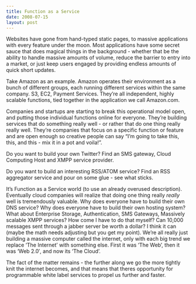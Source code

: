 ```yaml
---
title: Function as a Service
date: 2008-07-15
layout: post
---
```


Websites have gone from hand-typed static pages, to massive applications with
every feature under the moon. Most applications have some secret sauce that does
magical things in the background - whether that be the ability to handle massive
amounts of volume, reduce the barrier to entry into a market, or just keep users
engaged by providing endless amounts of quick short updates.

Take Amazon as an example. Amazon operates their environment as a bunch of
different groups, each running different services within the same company. S3,
EC2, Payment Services. They’re all independent, highly scalable functions, tied
together in the application we call Amazon.com.

Companies and startups are starting to break this operational model open, and
putting those individual functions online for everyone. They’re building
services that do something really well - or rather that do one thing really
really well. They’re companies that focus on a specific function or feature and
are open enough so creative people can say “I’m going to take this, this, and
this - mix it in a pot and voila!”.

Do you want to build your own Twitter? Find an SMS gateway, Cloud Computing Host
and XMPP service provider.

Do you want to build an interesting RSS/ATOM service? Find an RSS aggregator
service and pour on some glue - see what sticks.

It’s Function as a Service world (to use an already overused description).
Eventually cloud companies will realize that doing one thing really *really*
well is tremendously valuable. Why does everyone have to build their own DNS
service? Why does everyone have to build their own hosting system? What about
Enterprise Storage, Authentication, SMS Gateways, Massively scalable XMPP
services? How come I have to do that myself? Can 10,000 messages sent through a
jabber server be worth a dollar? I think it can (maybe the math needs adjusting
but you get my point). We’re all really just building a massive computer called
the internet, only with each big trend we replace ‘The Internet’ with something
else. First it was ‘The Web’, then it was ‘Web 2.0′, and now its ‘The Cloud’.

The fact of the matter remains - the further along we go the more tightly knit
the internet becomes, and that means that theres opportunity for programmable
white label services to propel us further and faster.
